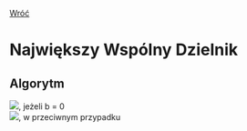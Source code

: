[Wróć](/../../../../../../../../)

# **N**ajwiększy **W**spólny **D**zielnik

## Algorytm
![](https://latex.codecogs.com/svg.image?\color%20{white}nwd(a,%20b)%20=%20a), jeżeli b = 0 \
![](https://latex.codecogs.com/svg.image?\color%20{white}nwd(a,%20b)%20=%20nwd(b,%20a%20\bmod%20b)), w przeciwnym przypadku
